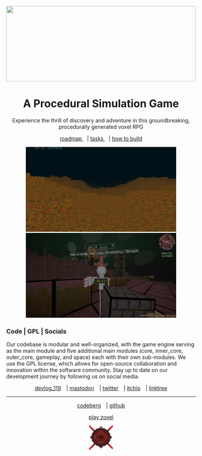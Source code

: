 <link href="resources/monocraft.otf" rel="stylesheet">

<div align="center">
	<br>
		<img src="header.svg" width="100%" height="200">
	</a>
	<br>
</div>
<h1 align="center">A Procedural Simulation Game</h1>

<p align="center">
Experience the thrill of discovery and adventure in this groundbreaking, procedurally generated voxel RPG
</p>

<p align="center">
  <a href="https://github.com/deus369/zoxel-web/blob/master/documents/roadmap.md">
    roadmap
  </a>
  <a style="margin-left: 10px;"> | </a>
  <a href="https://github.com/deus369/zoxel-web/blob/master/documents/todos/todo-main.md">
    tasks
  </a>
  <a style="margin-left: 10px;"> | </a>
  <a href="https://github.com/deus369/zoxel-web/blob/master/documents/howtos/howto-build.md">
    how to build
  </a>
</p>

<p align="center">
  <img src="https://raw.githubusercontent.com/deus369/zoxel-web/master/screenshots/screen-2023-02-06-20-28-49.jpg?raw=false" alt="Zoxel" width="400"/>
  <img src="https://raw.githubusercontent.com/deus369/zoxel-web/master/screenshots/zoxel_unity_00.png?raw=false" alt="Unity Zoxel" width="400"/>
</p>

### Code | GPL | Socials

Our codebase is modular and well-organized, with the game engine serving as the main module and five additional main modules (core, inner_core, outer_core, gameplay, and space) each with their own sub-modules. We use the GPL license, which allows for open-source collaboration and innovation within the software community. Stay up to date on our development journey by following us on social media.

<p align="center">
  <a href="https://www.youtube.com/watch?v=Yb5DiXVt1k0.mp4">devlog_119</a>
  <a style="margin-left: 10px;"> | </a>
  <a href="https://mastodon.gamedev.place/@deus">mastodon</a>
  <a style="margin-left: 10px;"> | </a>
  <a href="hhttps://twitter.com/deusxyz">twitter</a>
  <a style="margin-left: 10px;"> | </a>
  <a href="https://deus0.itch.io/zoxel">itchio</a>
  <a style="margin-left: 10px;"> | </a>
  <a href="https://linktr.ee/lorddeus">linktree</a>
</p>

-----

<p align="center">
  <a href="https://codeberg.org/deus/zoxel">codeberg</a>
  <a style="margin-left: 10px;"> | </a>
  <a href="https://github.com/deus369/zoxel">github</a>
</p>
<p align="center">
  <a href="https://deus369.github.io/zoxel-play">
    play zoxel
  </a>
</p>
<p align="center">
  <img width="64" src="resources/textures/game_icon.png" alt="Zoxel Logo"> 
</p>